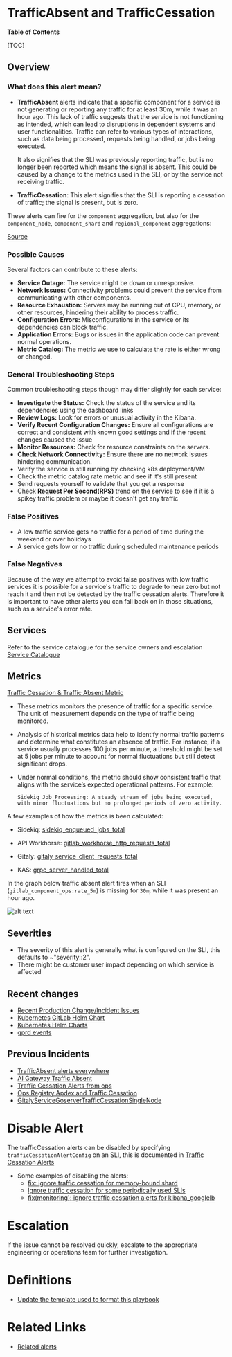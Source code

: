 # TrafficAbsent and TrafficCessation

**Table of Contents**

[TOC]

## Overview

### What does this alert mean?

- **TrafficAbsent**
  alerts indicate that a specific component for a service is not generating or reporting any traffic for at least 30m, while it was an hour ago. This lack of traffic suggests that the service is not functioning as intended, which can lead to disruptions in dependent systems and user functionalities. Traffic can refer to various types of interactions, such as data being processed, requests being handled, or jobs being executed.

  It also signifies that the SLI was previously reporting traffic, but is no longer been reported which means the signal is absent. This could be caused by a change to the metrics used in the SLI, or by the service not receiving traffic.

- **TrafficCessation**: This alert signifies that the SLI is reporting a cessation of traffic; the signal is present, but is zero.

These alerts can fire for the `component` aggregation, but also for the `component_node`, `component_shard` and `regional_component` aggregations:

[Source](https://gitlab.com/gitlab-com/runbooks/blob/debbc6cbc58da4e74edd80c56eedc75810fa3415/libsonnet/alerts/service-component-alerts.libsonnet#L21-61)

### Possible Causes

Several factors can contribute to these alerts:

- **Service Outage:** The service might be down or unresponsive.
- **Network Issues:** Connectivity problems could prevent the service from communicating with other components.
- **Resource Exhaustion:** Servers may be running out of CPU, memory, or other resources, hindering their ability to process traffic.
- **Configuration Errors:** Misconfigurations in the service or its dependencies can block traffic.
- **Application Errors:** Bugs or issues in the application code can prevent normal operations.
- **Metric Catalog:** The metric we use to calculate the rate is either wrong or changed.

### General Troubleshooting Steps

Common troubleshooting steps though may differ slightly for each service:

- **Investigate the Status:** Check the status of the service and its dependencies using the dashboard links
- **Review Logs:** Look for errors or unusual activity in the Kibana.
- **Verify Recent Configuration Changes:** Ensure all configurations are correct and consistent with known good settings and if the recent changes caused the issue
- **Monitor Resources:** Check for resource constraints on the servers.
- **Check Network Connectivity:** Ensure there are no network issues hindering communication.
- Verify the service is still running by checking k8s deployment/VM
- Check the metric catalog rate metric and see if it's still present
- Send requests yourself to validate that you get a response
- Check **Request Per Second(RPS)** trend on the service to see if it is a spikey traffic problem or maybe it doesn't get any traffic

### False Positives

- A low traffic service gets no traffic for a period of time during the weekend or over holidays
- A service gets low or no traffic during scheduled maintenance periods

### False Negatives

Because of the way we attempt to avoid false positives with low traffic services it is possible for a service's traffic to degrade to near zero but not reach it and then not be detected by the traffic cessation alerts. Therefore it is important to have other alerts you can fall back on in those situations, such as a service's error rate.

## Services

Refer to the service catalogue for the service owners and escalation [Service Catalogue](../../services/service-catalog.yml)

## Metrics

[Traffic Cessation & Traffic Absent Metric](../../libsonnet/slo-alerts/traffic-cessation-alerts.libsonnet)

- These metrics monitors the presence of traffic for a specific service. The unit of measurement depends on the type of traffic being monitored.

- Analysis of historical metrics data help to identify normal traffic patterns and determine what constitutes an absence of traffic. For instance, if a service usually processes 100 jobs per minute, a threshold might be set at 5 jobs per minute to account for normal fluctuations but still detect significant drops.

- Under normal conditions, the metric should show consistent traffic that aligns with the service’s expected operational patterns. For example:

  ```
  Sidekiq Job Processing: A steady stream of jobs being executed, with minor fluctuations but no prolonged periods of zero activity.
  ```

A few examples of how the metrics is been calculated:

- Sidekiq: [sidekiq_enqueued_jobs_total](https://gitlab.com/gitlab-com/runbooks/-/blob/c7c0261b15d920aee6c1c48271bd0f088880b203/metrics-catalog/services/sidekiq.jsonnet#L132-134)

- API Workhorse: [gitlab_workhorse_http_requests_total](https://gitlab.com/gitlab-com/runbooks/-/blob/e4305e9b64e62732272d922b640d4594bdd81a87/metrics-catalog/services/api.jsonnet#L163-166)

- Gitaly: [gitaly_service_client_requests_total](https://gitlab.com/gitlab-com/runbooks/-/blob/c7c0261b15d920aee6c1c48271bd0f088880b203/metrics-catalog/services/gitaly.jsonnet#L80-83)

- KAS: [grpc_server_handled_total](https://gitlab.com/gitlab-com/runbooks/-/blob/c7c0261b15d920aee6c1c48271bd0f088880b203/metrics-catalog/services/kas.jsonnet#L69-72)

In the graph below traffic absent alert fires when an SLI (`gitlab_component_ops:rate_5m`) is missing for `30m`, while it was present an hour ago.

![alt text](image/traffic-absent.png)

## Severities

- The severity of this alert is generally what is configured on the SLI, this defaults to ~"severity::2".
- There might be customer user impact depending on which service is affected

## Recent changes

- [Recent Production Change/Incident Issues](https://gitlab.com/gitlab-com/gl-infra/production/-/issues/?sort=created_date&state=closed&first_page_size=20)
- [Kubernetes GitLab Helm Chart](https://gitlab.com/gitlab-com/gl-infra/k8s-workloads/gitlab-com/-/merge_requests?scope=all&state=merged)
- [Kubernetes Helm Charts](https://gitlab.com/gitlab-com/gl-infra/k8s-workloads/gitlab-helmfiles/-/merge_requests?scope=all&state=merged)
- [gprd events](https://nonprod-log.gitlab.net/app/r/s/HnyOd)

## Previous Incidents

- [TrafficAbsent alerts everywhere](https://gitlab.com/gitlab-com/gl-infra/production/-/issues/18109)
- [AI Gateway Traffic Absent](https://gitlab.com/gitlab-com/gl-infra/production/-/issues/17986)
- [Traffic Cessation Alerts from ops](https://gitlab.com/gitlab-com/gl-infra/production/-/issues/14493)
- [Ops Registry Apdex and Traffic Cessation](https://gitlab.com/gitlab-com/gl-infra/production/-/issues/13915)
- [GitalyServiceGoserverTrafficCessationSingleNode](https://gitlab.com/gitlab-com/gl-infra/production/-/issues/17859)

# Disable Alert

The trafficCessation alerts can be disabled by specifying `trafficCessationAlertConfig` on an SLI, this is documented in [Traffic Cessation Alerts](https://gitlab.com/gitlab-com/runbooks/blob/debbc6cbc58da4e74edd80c56eedc75810fa3415/docs/metrics-catalog/traffic-cessation-alerts.md#L1)

- Some examples of disabling the alerts:
  - [fix: ignore traffic cessation for memory-bound shard](https://gitlab.com/gitlab-com/runbooks/-/merge_requests/4194)
  - [Ignore traffic cessation for some periodically used SLIs](https://gitlab.com/gitlab-com/runbooks/-/merge_requests/3064)
  - [fix(monitoring): ignore traffic cessation alerts for kibana_googlelb](https://gitlab.com/gitlab-com/runbooks/-/merge_requests/3403)

# Escalation

If the issue cannot be resolved quickly, escalate to the appropriate engineering or operations team for further investigation.

# Definitions

- [Update the template used to format this playbook](https://gitlab.com/gitlab-com/runbooks/-/edit/master/docs/template-alert-playbook.md?ref_type=heads)

# Related Links

- [Related alerts](../alerts/)
